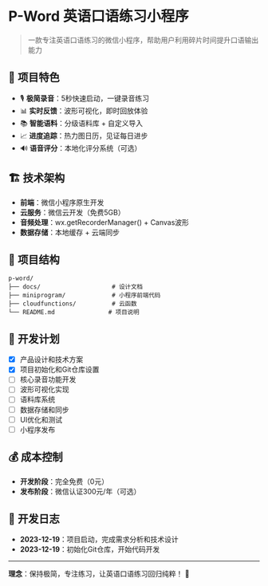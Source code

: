 # P-Word 英语口语练习小程序

> 一款专注英语口语练习的微信小程序，帮助用户利用碎片时间提升口语输出能力

## 🎯 项目特色

- 🎙️ **极简录音**：5秒快速启动，一键录音练习
- 📊 **实时反馈**：波形可视化，即时回放体验
- 📚 **智能语料**：分级语料库 + 自定义导入
- 📈 **进度追踪**：热力图日历，见证每日进步
- 🔊 **语音评分**：本地化评分系统（可选）

## 🏗️ 技术架构

- **前端**：微信小程序原生开发
- **云服务**：微信云开发（免费5GB）
- **音频处理**：wx.getRecorderManager() + Canvas波形
- **数据存储**：本地缓存 + 云端同步

## 📁 项目结构

```
p-word/
├── docs/                    # 设计文档
├── miniprogram/             # 小程序前端代码
├── cloudfunctions/          # 云函数
└── README.md               # 项目说明
```

## 🚀 开发计划

- [x] 产品设计和技术方案
- [x] 项目初始化和Git仓库设置
- [ ] 核心录音功能开发
- [ ] 波形可视化实现
- [ ] 语料库系统
- [ ] 数据存储和同步
- [ ] UI优化和测试
- [ ] 小程序发布

## 💰 成本控制

- **开发阶段**：完全免费（0元）
- **发布阶段**：微信认证300元/年（可选）

## 📝 开发日志

- **2023-12-19**：项目启动，完成需求分析和技术设计
- **2023-12-19**：初始化Git仓库，开始代码开发

---

**理念**：保持极简，专注练习，让英语口语练习回归纯粹！ 🎯 